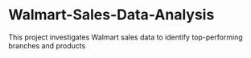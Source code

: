 # Walmart-Sales-Data-Analysis
This project investigates Walmart sales data to identify top-performing branches and products
